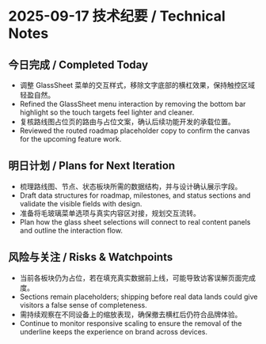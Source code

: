 # 2025-09-17 技术纪要 / Technical Notes

## 今日完成 / Completed Today
- 调整 GlassSheet 菜单的交互样式，移除文字底部的横杠效果，保持触控区域轻盈自然。
- Refined the GlassSheet menu interaction by removing the bottom bar highlight so the touch targets feel lighter and cleaner.
- 复核路线图占位页的路由与占位文案，确认后续功能开发的承载位置。
- Reviewed the routed roadmap placeholder copy to confirm the canvas for the upcoming feature work.

## 明日计划 / Plans for Next Iteration
- 梳理路线图、节点、状态板块所需的数据结构，并与设计确认展示字段。
- Draft data structures for roadmap, milestones, and status sections and validate the visible fields with design.
- 准备将毛玻璃菜单选项与真实内容区对接，规划交互流转。
- Plan how the glass sheet selections will connect to real content panels and outline the interaction flow.

## 风险与关注 / Risks & Watchpoints
- 当前各板块仍为占位，若在填充真实数据前上线，可能导致访客误解页面完成度。
- Sections remain placeholders; shipping before real data lands could give visitors a false sense of completeness.
- 需持续观察在不同设备上的缩放表现，确保撤去横杠后仍符合品牌体验。
- Continue to monitor responsive scaling to ensure the removal of the underline keeps the experience on brand across devices.
